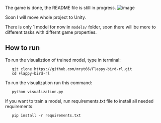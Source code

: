 The game is done, the README file is still in progress.
![image](https://github.com/user-attachments/assets/412b7603-cdae-4398-84d1-e140afba778b)

Soon I will move whole project to Unity.

There is only 1 model for now in ```models/``` folder, soon there will be more to different tasks with differnt game properties.
## How to run
To run the visualiztion of trained model, type in terminal:
```
   git clone https://github.com/mryt66/Flappy-bird-rl.git
   cd Flappy-bird-rl
```
To run the visualization run this command:
```
   python visualization.py
```
If you want to train a model, run requirements.txt file to install all needed requirements 
```
   pip install -r requirements.txt
```
